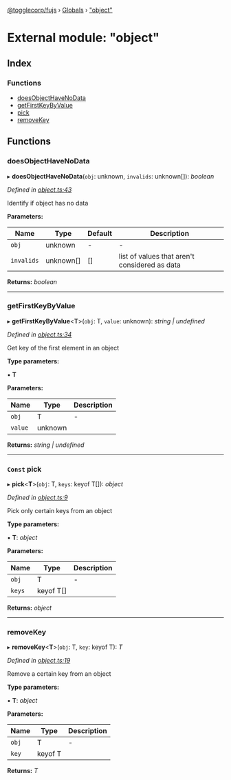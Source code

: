 [@togglecorp/fujs](../README.md) › [Globals](../globals.md) › ["object"](_object_.md)

# External module: "object"

## Index

### Functions

* [doesObjectHaveNoData](_object_.md#doesobjecthavenodata)
* [getFirstKeyByValue](_object_.md#getfirstkeybyvalue)
* [pick](_object_.md#const-pick)
* [removeKey](_object_.md#removekey)

## Functions

###  doesObjectHaveNoData

▸ **doesObjectHaveNoData**(`obj`: unknown, `invalids`: unknown[]): *boolean*

*Defined in [object.ts:43](https://github.com/toggle-corp/fujs/blob/e17c407/src/object.ts#L43)*

Identify if object has no data

**Parameters:**

Name | Type | Default | Description |
------ | ------ | ------ | ------ |
`obj` | unknown | - | - |
`invalids` | unknown[] | [] | list of values that aren't considered as data  |

**Returns:** *boolean*

___

###  getFirstKeyByValue

▸ **getFirstKeyByValue**<**T**>(`obj`: T, `value`: unknown): *string | undefined*

*Defined in [object.ts:34](https://github.com/toggle-corp/fujs/blob/e17c407/src/object.ts#L34)*

Get key of the first element in an object

**Type parameters:**

▪ **T**

**Parameters:**

Name | Type | Description |
------ | ------ | ------ |
`obj` | T | - |
`value` | unknown |   |

**Returns:** *string | undefined*

___

### `Const` pick

▸ **pick**<**T**>(`obj`: T, `keys`: keyof T[]): *object*

*Defined in [object.ts:9](https://github.com/toggle-corp/fujs/blob/e17c407/src/object.ts#L9)*

Pick only certain keys from an object

**Type parameters:**

▪ **T**: *object*

**Parameters:**

Name | Type | Description |
------ | ------ | ------ |
`obj` | T | - |
`keys` | keyof T[] |   |

**Returns:** *object*

___

###  removeKey

▸ **removeKey**<**T**>(`obj`: T, `key`: keyof T): *T*

*Defined in [object.ts:19](https://github.com/toggle-corp/fujs/blob/e17c407/src/object.ts#L19)*

Remove a certain key from an object

**Type parameters:**

▪ **T**: *object*

**Parameters:**

Name | Type | Description |
------ | ------ | ------ |
`obj` | T | - |
`key` | keyof T |   |

**Returns:** *T*
